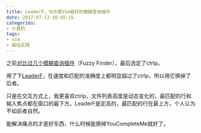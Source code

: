 ```yaml
---
title: LeaderF，也许是Vim最好的模糊查询插件
date: 2017-07-13 16:45:15
categories:
- 计算机
tags:
- vim
- 最佳实践
---
```


之前[对比过几个模糊查询插件](/post/ctrlp-vs-unite-vs-command-t-vs-fuzzyfinder/)（Fuzzy Finder），最后选定了ctrlp。

用了下[LeaderF](https://github.com/Yggdroot/LeaderF)，在速度和匹配的准确度上都明显超过了ctrlp，所以用它换掉了后者。

只是在交互方式上，我更喜欢ctrlp，文件列表高度是动态变化的，最匹配的行和输入焦点都在窗口的最下方。LeaderF是定高的，最匹配的行在最上方，个人认为不如前者自然。

能解决痛点的才是好东西，什么时候能换掉YouCompleteMe就好了。

